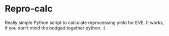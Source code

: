 # Repro-calc

Really simple Python script to calculate reprocessing yield for EVE. It works, if you don't mind the bodged together python. :)
